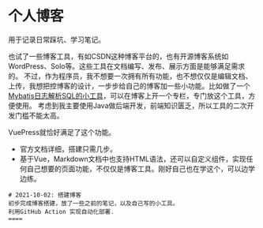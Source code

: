 # 个人博客
用于记录日常踩坑、学习笔记。

也试了一些博客工具，有如CSDN这种博客平台的，也有开源博客系统如WordPress、Solo等。这些工具在文档编写、发布、展示方面是能够满足需求的。
不过，作为程序员，我不想要一次拥有所有功能，也不想仅仅是编辑文档、上传，我想把控博客的设计，一步步给自己的博客加一些小功能。比如做了一个[Mybatis日志解析SQL的小工具](https://felix-wj.github.io/pages/e7ab16/)，可以在博客上开一个专栏，专门放这个工具，方便使用。
考虑到我主要使用Java做后端开发，前端知识匮乏，所以工具的二次开发门槛不能太高。


VuePress就恰好满足了这个功能。
- 官方文档详细，搭建只需几步。
- 基于Vue，Markdown文档中也支持HTML语法，还可以自定义组件，实现任何自己想要的页面功能，不仅仅是博客工具。刚好自己也在学这个，可以边学边练。


```timeline
# 2021-10-02: 搭建博客
初步完成博客搭建，放了一些之前的笔记，以及自己写的小工具。
利用GitHub Action 实现自动化部署.
====
```

